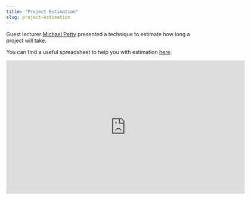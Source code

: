 ```yaml
---
title: "Project Estimation"
slug: project-estimation
---
```


Guest lecturer [Michael Petty](https://www.linkedin.com/in/michaelpetty42) presented a technique to estimate how long a project will take.

You can find a useful spreadsheet to help you with estimation [here](http://tinyurl.com/Task-Estimation-SS).

<embed src="https://s3.amazonaws.com/mgwu-misc/MS-17/Slides/MakeSchoolTaskEst-MichaelPetty.pdf" width="640" height="360" type='application/pdf'>

